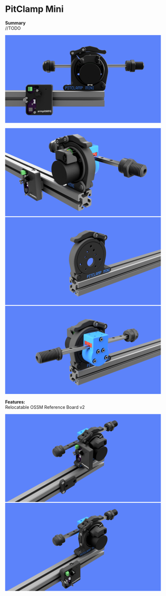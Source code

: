 # PitClamp Mini

**Summary**  
//TODO

![](BETA/Images/PitClamp_Mini_Profile.png)

![](BETA/Images/PitClamp_Mini_Motor_Front.png)
![](BETA/Images/PitClamp_Mini_Primary_Bare.png)
![](BETA/Images/PitClamp_Mini_Primary_Built.png)

**Features:**  
Relocatable OSSM Reference Board v2

![](BETA/Images/PitClamp_Mini_Overall_Board_Attached.png)
![](BETA/Images/PitClamp_Mini_Overall_Board_External.png)

